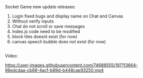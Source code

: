 #
Socket Game new update releases:
1. Login fixed bugs and display name on Chat and Canvas
2. Without verify inputs
3. Chat do not scroll or save messages
4. Index.js code need to be modified
5. block tiles doesnt exist (for now)
6. canvas speech bubble does not exist (for now)

##
Video:


https://user-images.githubusercontent.com/74688555/197113664-96edcdaa-cb69-4acf-b89d-b448cae93250.mp4

